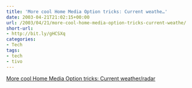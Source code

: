 ```yaml
---
title: 'More cool Home Media Option tricks: Current weathe…'
date: 2003-04-21T21:02:15+00:00
url: /2003/04/21/more-cool-home-media-option-tricks-current-weathe/
short-url:
- http://bit.ly/gHCSXq
categories:
- Tech
tags:
- tech
- tivo
---
```

<a href="http://www.tivocommunity.com/tivo-vb/showthread.php?s=&#038;threadid=112907">More cool Home Media Option tricks: Current weather/radar</a>